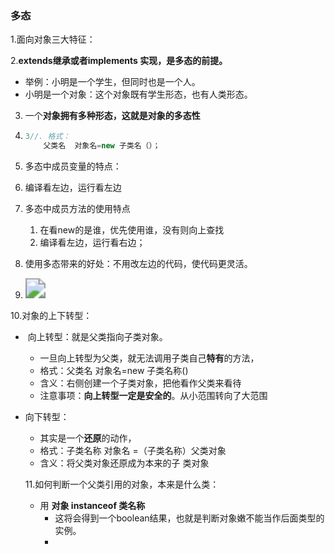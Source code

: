 ### 多态

1.面向对象三大特征：

2.**extends继承或者implements 实现，是多态的前提。**

- 举例：小明是一个学生，但同时也是一个人。
- 小明是一个对象：这个对象既有学生形态，也有人类形态。

3. 一个**对象拥有多种形态，这就是对象的多态性**

4. ```java
   3//. 格式：
       父类名  对象名=new 子类名（）；
   
   
   ```

5. 多态中成员变量的特点：

6. 编译看左边，运行看左边

7. 多态中成员方法的使用特点

   1. 在看new的是谁，优先使用谁，没有则向上查找
   2. 编译看左边，运行看右边；

8. 使用多态带来的好处：不用改左边的代码，使代码更灵活。

9. <img src="C:\Users\wlc\AppData\Roaming\Typora\typora-user-images\image-20210415152032879.png" style="zoom:200%;" />

10.对象的上下转型：

- ​	向上转型：就是父类指向子类对象。

  - 一旦向上转型为父类，就无法调用子类自己**特有**的方法，
  - 格式：父类名  对象名=new   子类名称()
  - 含义：右侧创建一个子类对象，把他看作父类来看待
  - 注意事项：**向上转型一定是安全的**。从小范围转向了大范围

- 向下转型：

  - 其实是一个**还原**的动作，
  - 格式：子类名称   对象名 =（子类名称）父类对象
  - 含义：将父类对象还原成为本来的子 类对象

  11.如何判断一个父类引用的对象，本来是什么类：

  - 用 **对象   instanceof  类名称**
    - 这将会得到一个boolean结果，也就是判断对象嫩不能当作后面类型的实例。
    - 

  

 